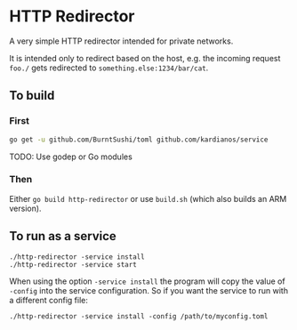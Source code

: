 # HTTP Redirector

A very simple HTTP redirector intended for private networks.

It is intended only to redirect based on the host, e.g. the incoming request `foo./` gets redirected to `something.else:1234/bar/cat`.

## To build

### First

```bash
go get -u github.com/BurntSushi/toml github.com/kardianos/service
```

TODO: Use godep or Go modules

### Then

Either `go build http-redirector` or use `build.sh` (which also builds an ARM version).

## To run as a service

```
./http-redirector -service install
./http-redirector -service start
```

When using the option `-service install` the program will copy the value of `-config` into the service configuration. So if you want the service to run with a different config file:

```
./http-redirector -service install -config /path/to/myconfig.toml
```
